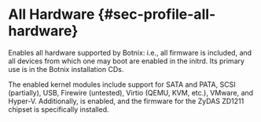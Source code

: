 # All Hardware {#sec-profile-all-hardware}

Enables all hardware supported by Botnix: i.e., all firmware is included, and
all devices from which one may boot are enabled in the initrd. Its primary
use is in the Botnix installation CDs.

The enabled kernel modules include support for SATA and PATA, SCSI
(partially), USB, Firewire (untested), Virtio (QEMU, KVM, etc.), VMware, and
Hyper-V. Additionally, [](#opt-hardware.enableAllFirmware) is
enabled, and the firmware for the ZyDAS ZD1211 chipset is specifically
installed.
